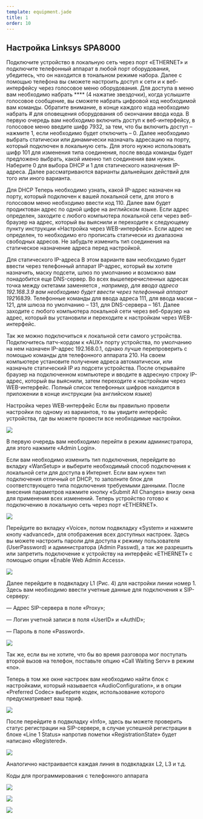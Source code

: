 ```yaml
--- 
template: equipment.jade
title: 1
order: 10
---
```


## Настройка Linksys SPA8000
Подключите устройство в локальную сеть через порт «ETHERNET» и подключите телефонный аппарат в любой порт оборудования, убедитесь, что он находится в тональном режиме набора. Далее с помощью телефона вы сможете настроить доступ к сети и к веб-интерфейсу через голосовое меню оборудования. Для доступа в меню вам необходимо набрать **** (4 нажатие звездочки), когда услышите голосовое сообщение, вы сможете набрать цифровой код необходимой вам команды. Обратите внимание, в конце каждого кода необходимо набрать # для оповещения оборудования об окончании ввода кода.
В первую очередь вам необходимо включить доступ к веб-интерфейсу, в голосовое меню введите шифр 7932, за тем, что бы включить доступ – нажмите 1, если необходимо будет отключить – 0.
Далее необходимо выбрать статически или динамически назначать адресацию на порту, который подключен в локальную сеть. Для этого нужно использовать шифр 101 для изменения типа соединения, после ввода команды будет предложено выбрать, какой именно тип соединения вам нужен. Наберите 0 для выбора DHCP и 1 для статического назначения IP-адреса. Далее рассматриваются варианты дальнейших действий для того или иного варианта.

Для DHCP
Теперь необходимо узнать, какой IP-адрес назначен на порту, который подключен к вашей локальной сети, для этого в голосовом меню необходимо ввести код 110. Далее вам будет продиктован адрес по одной цифре на английском языке. Если адрес определен, заходите с любого компьютера локальной сети через веб-браузер на адрес, который вы выяснили и переходите к следующему пункту инструкции «Настройка через WEB-интерфейс». Если адрес не определен, то необходимо его прописать статически из диапазона свободных адресов. Не забудьте изменить тип соединения на статическое назначение адреса перед настройкой.

Для статического IP-адреса
В этом варианте вам необходимо будет ввести через телефонный аппарат IP-адрес, который вы хотите назначить, маску подсети, шлюз по умолчанию и возможно вам понадобится еще DNS-сервер. Во всех вышеперечисленных адресах точка между октетами заменяется *, например, для ввода адреса 192.168.3.9 вам необходимо будет ввести через телефонный аппарат 192*168*3*9. Телефонные команды для ввода адреса 111, для ввода маски – 121, для шлюза по умолчанию – 131, для DNS-сервера – 161. Далее заходите с любого компьютера локальной сети через веб-браузер на адрес, который вы установили и переходите к настройкам через WEB-интерфейс.

Так же можно подключиться к локальной сети самого устройства. Подключитесь патч-кордом к «AUX» порту устройства, по умолчанию на нем назначен IP-адрес 192.168.0.1, однако лучше перепроверить с помощью команды для телефонного аппарата 210. На своем компьютере установите получение адреса автоматически, или назначьте статический IP из подсети устройства. После открывайте браузер на подключенном компьютере и вводите в адресную строку IP-адрес, который вы выяснили, затем переходите к настройкам через WEB-интерфейс.
Полный список телефонных шифров находится в приложении в конце инструкции (на английском языке)

Настройка через WEB-интерфейс
Если вы правильно провели настройки по одному из вариантов, то вы увидите интерфейс устройства, где вы можете провести все необходимые настройки. 

![](1.png)

В первую очередь вам необходимо перейти в режим администратора, для этого нажмите «Admin Login».

Если вам необходимо изменить тип подключения, перейдите во вкладку «WanSetup» и выберите необходимый способ подключения к локальной сети для доступа в Интернет. Если вам нужен тип подключения отличный от DHCP, то заполните блок для соответствующего типа подключения требуемыми данными. После внесения параметров нажмите кнопку «Submit All Changes» внизу окна для применения всех изменений. Теперь устройство готово к подключению в локальную сеть через порт «ETHERNET».

![](2.png)

Перейдите во вкладку «Voice», потом подвкладку «System» и нажмите кнопу «advanced», для отображения всех доступных настроек. Здесь вы можете настроить пароли для доступа к режиму пользователя (UserPassword) и администратора (Admin Passwd), а так же разрешить или запретить подключение к устройству на интерфейс «ETHERNET» с помощью опции «Enable Web Admin Access».

![](3.png)

Далее перейдите в подвкладку L1 (Рис. 4) для настройки линии номер 1. Здесь вам необходимо ввести учетные данные для подключения к SIP-серверу:

— Адрес SIP-сервера в поле «Proxy»;

— Логин учетной записи в поля «UserID» и «AuthID»;

— Пароль в поле «Password».

![](4.png)

Так же, если вы не хотите, что бы во время разговора мог поступать второй вызов на телефон, поставьте опцию «Call Waiting Serv» в режим «no».

Теперь в том же окне настроек вам необходимо найти блок с настройками, который называется «AudioConfiguration», и в опции «Preferred Codec» выберите кодек, использование которого предусматривает ваш тариф.

![](5.png)

После перейдите в подвкладку «Info», здесь вы можете проверить статус регистрации на SIP-сервере, в случае успешной регистрации в блоке «Line 1 Status» напротив пометки «RegistrationState» будет написано «Registered».

![](6.png)

Аналогично настраивается каждая линия в подвкладках L2, L3 и т.д.

Коды для программирования с телефонного аппарата

![](7.png)

![](8.png)

![](9.png)
